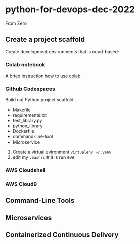 # python-for-devops-dec-2022
From Zero


## Create a project scaffold 

Create development environments that is coud-based: 

### Colab notebook 

A bried instruction how to use  [colab](https://colab.research.google.com/drive/1t2Rwh87C5TTaviYdm9OClM-6mgmMB2a2#scrollTo=nLhHCu8IZpYa) 
### Github Codespaces  

Build out Python project scaffold:

* Makefile
* requirements.txt
* test_library.py
* python_library
* Dockerfile
* command-line-tool
* Microservice


1. Create a virtual evironment `virtualenv ~/.venv`
2. edit my `.bashrc` # it is run eve

### AWS Cloudshell
### AWS Cloud9


## Command-Line Tools

## Microservices

## Containerized Continuous Delivery

## 
